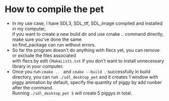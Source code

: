 # How to compile the pet
- In my use case, I have SDL3, SDL_ttf, SDL_image compiled and installed in my computer,  
if you want to create a new build dir and use cmake .. command directly, make sure you've done the same  
so find_package can run without errors.
- So far the program doesn't do anything with flecs yet, you can remove or exclude the files associated  
with flecs by edit ```CMakeLists.txt``` if you don't want to install unnecessary library in your computer.
- Once you run ```cmake .. ``` and ```cmake --build .``` successfully in build directory,
you can run ```./sdl_desktop_pet``` and it creates 1 window with piggy animation by default,
specify the quantity of piggy by add nunber after the command.  
Running ```./sdl_desktop_pet 5``` will create 5 piggys in total.

